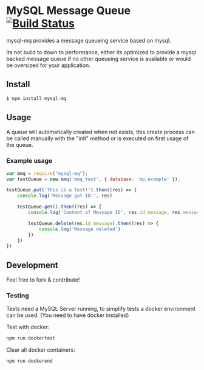 # MySQL Message Queue [![Build Status](https://travis-ci.org/Mario-F/mysql_mq.svg?branch=master)](https://travis-ci.org/Mario-F/mysql_mq)
mysql-mq provides a message queueing service based on mysql.

Its not build to down to performance, either its optimized to provide a mysql backed message queue if no other queueing service is available or would be oversized for your application.

## Install
```javascript
$ npm install mysql-mq
```

## Usage
A queue will automatically created when not exists, this create process can be called manually with the "init" method or is executed on first usage of the queue.

### Example usage
```javascript
var mmq = require("mysql-mq");
var testQueue = new mmq('mmq_test', { database: 'mp_example' });

testQueue.put('This is a Test!').then((res) => {
    console.log('Message got ID:', res)

    testQueue.get().then((res) => {
        console.log('Content of Message ID', res.id_message, res.message)

        testQueue.delete(res.id_message).then((res) => {
            console.log('Message deleted')
        })
    })
})
```

## Development
Feel free to fork & contribute!

### Testing
Tests need a MySQL Server running, to simplify tests a docker environment can be used. (You need to have docker installed)

Test with docker:
```bash
npm run dockertest
```

Clear all docker containers:
```bash
npm run dockerend
```
